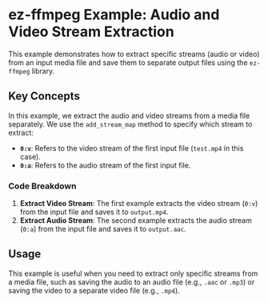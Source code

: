 # ez-ffmpeg Example: Audio and Video Stream Extraction

This example demonstrates how to extract specific streams (audio or video) from an input media file and save them to separate output files using the `ez-ffmpeg` library.

## Key Concepts

In this example, we extract the audio and video streams from a media file separately. We use the `add_stream_map` method to specify which stream to extract:

- **`0:v`**: Refers to the video stream of the first input file (`test.mp4` in this case).
- **`0:a`**: Refers to the audio stream of the first input file.

### Code Breakdown

1. **Extract Video Stream**: The first example extracts the video stream (`0:v`) from the input file and saves it to `output.mp4`.
2. **Extract Audio Stream**: The second example extracts the audio stream (`0:a`) from the input file and saves it to `output.aac`.

## Usage

This example is useful when you need to extract only specific streams from a media file, such as saving the audio to an audio file (e.g., `.aac` or `.mp3`) or saving the video to a separate video file (e.g., `.mp4`).
